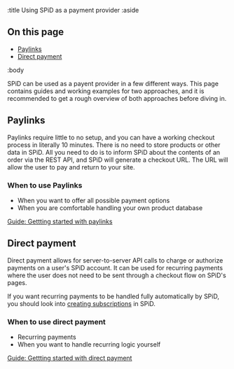 :title Using SPiD as a payment provider
:aside

## On this page

- [Paylinks](#paylinks)
- [Direct payment](#direct-payment)

:body

SPiD can be used as a payent provider in a few different ways. This page
contains guides and working examples for two approaches, and it is recommended
to get a rough overview of both approaches before diving in.

## Paylinks

Paylinks require little to no setup, and you can have a working checkout process
in literally 10 minutes. There is no need to store products or other data in
SPiD. All you need to do is to inform SPiD about the contents of an order via
the REST API, and SPiD will generate a checkout URL. The URL will allow the user
to pay and return to your site.

### When to use Paylinks

- When you want to offer all possible payment options
- When you are comfortable handling your own product database

[Guide: Gettting started with paylinks](/getting-started-with-paylinks/)

## Direct payment

Direct payment allows for server-to-server API calls to charge or authorize
payments on a user's SPiD account. It can be used for recurring payments where
the user does not need to be sent through a checkout flow on SPiD's pages.

If you want recurring payments to be handled fully automatically by SPiD, you
should look into [creating subscriptions](/endpoints/POST/product/) in SPiD.

### When to use direct payment

- Recurring payments
- When you want to handle recurring logic yourself

[Guide: Gettting started with direct payment](/getting-started-with-direct-payment/)
